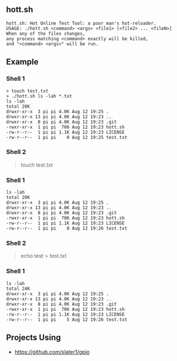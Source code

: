 ## hott.sh

```
hott.sh: Hot Online Test Tool: a poor man's hot-reloader.
USAGE: ./hott.sh <command> <args> <file1> [<file2> ... <fileN>]
When any of the files changes, 
any process matching <command> exactly will be killed, 
and "<command> <args>" will be run.
```

## Example

### Shell 1
```
> touch test.txt
> ./hott.sh ls -lah *.txt
ls -lah
total 20K
drwxr-xr-x  3 pi pi 4.0K Aug 12 19:25 .
drwxr-xr-x 13 pi pi 4.0K Aug 12 19:23 ..
drwxr-xr-x  8 pi pi 4.0K Aug 12 19:23 .git
-rwxr-xr-x  1 pi pi  706 Aug 12 19:23 hott.sh
-rw-r--r--  1 pi pi 1.1K Aug 12 19:23 LICENSE
-rw-r--r--  1 pi pi    0 Aug 12 19:25 test.txt
```

### Shell 2
> touch test.txt

### Shell 1
```
ls -lah
total 20K
drwxr-xr-x  3 pi pi 4.0K Aug 12 19:25 .
drwxr-xr-x 13 pi pi 4.0K Aug 12 19:23 ..
drwxr-xr-x  8 pi pi 4.0K Aug 12 19:23 .git
-rwxr-xr-x  1 pi pi  706 Aug 12 19:23 hott.sh
-rw-r--r--  1 pi pi 1.1K Aug 12 19:23 LICENSE
-rw-r--r--  1 pi pi    0 Aug 12 19:26 test.txt
```

### Shell 2
> echo test > test.txt

### Shell 1
```
ls -lah
total 24K
drwxr-xr-x  3 pi pi 4.0K Aug 12 19:25 .
drwxr-xr-x 13 pi pi 4.0K Aug 12 19:23 ..
drwxr-xr-x  8 pi pi 4.0K Aug 12 19:23 .git
-rwxr-xr-x  1 pi pi  706 Aug 12 19:23 hott.sh
-rw-r--r--  1 pi pi 1.1K Aug 12 19:23 LICENSE
-rw-r--r--  1 pi pi    5 Aug 12 19:26 test.txt
```

## Projects Using

- https://github.com/slater1/gpio

